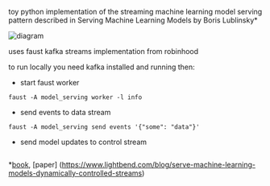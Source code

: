 toy python implementation of the streaming machine learning model serving pattern described in Serving Machine Learning Models by Boris Lublinsky*

![diagram](https://downloads.lightbend.com/website/blog/how-to-serve-machine-learning-models-with-dynamically-controlled-streams/image-2.png)

uses faust kafka streams implementation from robinhood

to run locally you need kafka installed and running then:  

* start faust worker  
```
faust -A model_serving worker -l info
```
* send events to data stream   
```
faust -A model_serving send events '{"some": "data"}'
```
* send model updates to control stream
```faust -A model_serving send model_updates '{"model_location" : "$MODEL_PATH"}'
```


*[book](https://www.oreilly.com/library/view/serving-machine-learning/9781492024095/), [paper] (https://www.lightbend.com/blog/serve-machine-learning-models-dynamically-controlled-streams)

